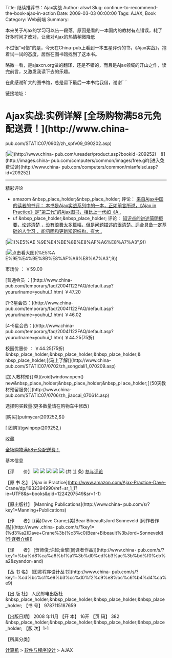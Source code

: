 Title: 继续推荐书：Ajax实战
Author: alswl
Slug: continue-to-recommend-the-book-ajax-in-action
Date: 2009-03-03 00:00:00
Tags: AJAX, Book
Category: Web前端
Summary: 

本来关于Ajax的学习可以告一段落，原因是看的一本国内的教材有点错误，耗了好多时间才改对，让我对Ajax的热情稍微降低

不过很"可惜"的是，今天在China-pub上看到一本五星评价的书，《Ajax实战》，抱着试一试的态度，居然在图书馆找到了这本书。

略微一看，是ajaxcn.org做的翻译，还是不错的，而且是Ajax领域的开山之作，读完前言，又激发我读下去的乐趣。

在此感谢矿大的图书馆，总是留下最后一本书给我借，谢谢````

链接地址：

# Ajax实战:实例详解 [全场购物满58元免配送费！](http://www.china-
pub.com/STATIC07/0902/zh_spfv09_090202.asp)

[![](http://images.china-pub.com/images/icon_dzs.gif)](http://www.china-
pub.com/ureader/product.asp?bookid=209252)　![](http://images.china-
pub.com/computers/common/images/free.gif)[进入免费试读](http://www.china-
pub.com/computers/common/mianfeisd.asp?id=209252)

* * *

  

精彩评论

  * amazom &nbsp_place_holder;&nbsp_place_holder; 评论： [来自Ajax中国的读者的书评： 本书是Ajax实战系列中的一本，正如前言所说，《Ajax in Practice》是"第二代"的Ajax图书，相比上一代如《A..](http://www.china-pub.com/member/bookpinglun/viewpinglun.asp?id=209252&gid=1)
  * uf &nbsp_place_holder;&nbsp_place_holder; 评论： [知识点的讲述简明扼要，论述清楚 ，没有浪费太多篇幅，但是问题描述的很清楚。适合具备一定基础的人学习 ，能巩固和更新知识结构，有大..](http://www.china-pub.com/member/bookpinglun/viewpinglun.asp?id=209252&gid=1)

[![](http://images.china-pub.com/ebook205001-210000/209252/zcover.jpg)](%E5%AE
%9E%E4%BE%8B%E8%AF%A6%E8%A7%A3",9))

[![](http://images.china-pub.com/computers/common/images/zoom.gif)点击看大图](%E5%A
E%9E%E4%BE%8B%E8%AF%A6%E8%A7%A3",9))

市场价 ： ￥59.00

[普通会员 ：](http://www.china-
pub.com/temporary/faq/20041122FAQ/default.asp?yoururlname=youhui_1.htm) ￥47.20

[1-3星会员：](http://www.china-
pub.com/temporary/faq/20041122FAQ/default.asp?yoururlname=youhui_1.htm) ￥46.02

[4-5星会员：](http://www.china-
pub.com/temporary/faq/20041122FAQ/default.asp?yoururlname=youhui_1.htm)
￥44.25(75折)

校园优惠价 ： ￥44.25(75折) &nbsp_place_holder;&nbsp_place_holder;&nbsp_place_holder;&
nbsp_place_holder;[(马上了解)](http://www.china-
pub.com/STATIC07/0702/zh_songdali1_070209.asp)

[加入教材预订单](void(window.open() new&nbsp_place_holder;&nbsp_place_holder;&nbsp_pl
ace_holder;[（50天教材预留服务）](http://www.china-
pub.com/STATIC07/0706/zh_jiaocai_070614.asp)

  

选择购买数量(更多数量请在购物车中修改)

[购买](putmycar(209252,$()

[ 团购](tgwinpop(209252,)

[ 收藏](http://www.china-pub.com/209252&ref=ps#)

[全场购物满58元免配送费！](http://www.china-pub.com/STATIC07/0902/zh_spfv09_090202.asp)

基本信息

【评　　价】 ![](http://images.china-pub.com/computers/common/image/art1.gif)
![](http://images.china-pub.com/computers/common/image/art1.gif)
![](http://images.china-pub.com/computers/common/image/art1.gif)
![](http://images.china-pub.com/computers/common/image/art1.gif)
![](http://images.china-pub.com/computers/common/image/art1.gif) (共
[11](http://www.china-pub.com/member/bookpinglun/viewpinglun.asp?id=209252) 条)
[参与评论](cp();)

【原 书 名】 [Ajax in Practice](http://www.amazon.com/Ajax-Practice-Dave-
Crane/dp/1932394990/ref=sr_1_1?ie=UTF8&s=books&qid=1224207549&sr=1-1)

【原出版社】 [Manning Publications](http://www.china-
pub.com/s/?key1=Manning+Publications)

【作　　者】[(英)Dave Crane;(美)Bear Bibeault;Jord Sonneveld [同作者作品]](http://www
.china-
pub.com/s/?key1=(%d3%a2)Dave+Crane%3b(%c3%c0)Bear+Bibeault%3bJord+Sonneveld)
[[作译者介绍]](%E5%AE%9E%E4%BE%8B%E8%AF%A6%E8%A7%A3",5))

【译　　者】 [贺师俊;许超;金擘[同译者作品]](http://www.china-
pub.com/s/?key1=%ba%d8%ca%a6%bf%a1%3b%d0%ed%b3%ac%3b%bd%f0%eb%a2&zyandor=and)

【丛 书 名】 [图灵程序设计丛书](http://www.china-
pub.com/s/?key1=%cd%bc%c1%e9%b3%cc%d0%f2%c9%e8%bc%c6%b4%d4%ca%e9)

【出 版 社】 人民邮电出版社
&nbsp_place_holder;&nbsp_place_holder;&nbsp_place_holder;&nbsp_place_holder;
【书 号】 9787115187659

【出版日期】 2008 年11月 【开 本】 16开 【页 码】 382
&nbsp_place_holder;&nbsp_place_holder;&nbsp_place_holder;&nbsp_place_holder;
【版 次】1-1

【所属分类】

[计算机](http://www.china-pub.com/browse/?typeid=59&ordertype=1) >
[软件与程序设计](http://www.china-pub.com/browse/?typeid=59-05&ordertype=1) > AJAX

